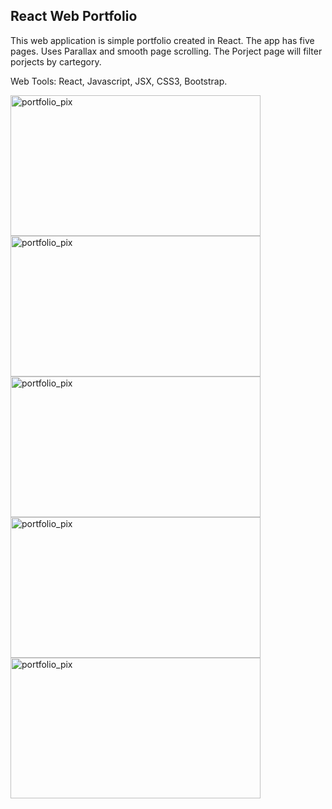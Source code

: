 
## React Web Portfolio

This web application is simple portfolio created in React. The app has five pages. Uses Parallax and smooth page scrolling. The Porject page will filter porjects by cartegory.

Web Tools: React, Javascript, JSX, CSS3, Bootstrap.

<img src="https://user-images.githubusercontent.com/40499942/72765667-85ec4b00-3bbb-11ea-8e31-2927f685c834.png" alt="portfolio_pix" width="400px" height="225px">
<img src="https://user-images.githubusercontent.com/40499942/72765677-97355780-3bbb-11ea-9367-fbc4155de80c.png" alt="portfolio_pix" width="400px" height="225px">
<img src="https://user-images.githubusercontent.com/40499942/72765682-a3b9b000-3bbb-11ea-9014-1d0a62086dfa.png" alt="portfolio_pix" width="400px" height="225px">
<img src="https://user-images.githubusercontent.com/40499942/72765694-b7651680-3bbb-11ea-817e-734f69305bd3.png" alt="portfolio_pix" width="400px" height="225px">
<img src="https://user-images.githubusercontent.com/40499942/72765702-c77cf600-3bbb-11ea-9d4f-59be374eadd1.png" alt="portfolio_pix" width="400px" height="225px">

